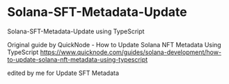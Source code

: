 # Solana-SFT-Metadata-Update
Solana-SFT-Metadata-Update using TypeScript

Original guide by QuickNode - How to Update Solana NFT Metadata Using TypeScript
https://www.quicknode.com/guides/solana-development/how-to-update-solana-nft-metadata-using-typescript

edited by me for Update SFT Metadata
